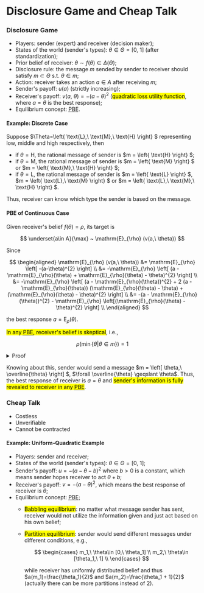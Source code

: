 # Disclosure Game and Cheap Talk

### Disclosure Game

- Players: sender (expert) and receiver (decision maker);
- States of the world (sender's types): $\theta\in \Theta = [0,\ 1]$ (after standardization);
- Prior belief of receiver: $\theta\sim f(\theta)\in \Delta(\Theta)$;
- Disclosure rule: the message $m$ sended by sender to receiver should satisfy $m\subset \Theta$ s.t. $\theta\in m$;
- Action: receiver takes an action $a\in A$ after receiving $m$;
- Sender's payoff: $u(a)$ (strictly increasing);
- Receiver's payoff: $v(a,\ \theta) = -(a-\theta)^{2}$ (<mark>quadratic loss utility function</mark>, where $a=\theta$ is the best response);
- Equilibrium concept: <abbr title='Perfect Bayesian Equilibrium'>PBE</abbr>.

#### Example: Discrete Case

Suppose $\Theta=\left\{ \text{L},\ \text{M},\ \text{H} \right\} $ representing low, middle and high respectively, then 

- if $\theta=\text{H}$, the rational message of sender is $m = \left\{ \text{H} \right\} $;
- if $\theta=\text{M}$, the rational message of sender is $m = \left\{ \text{M} \right\} $ or $m = \left\{ \text{M},\ \text{H} \right\} $;
- if $\theta=\text{L}$, the rational message of sender is $m = \left\{ \text{L} \right\} $, $m = \left\{ \text{L},\ \text{M} \right\} $ or $m = \left\{ \text{L},\ \text{M},\ \text{H} \right\} $.

Thus, receiver can know which type the sender is based on the message.

#### PBE of Continuous Case
Given receiver's belief $f(\theta) = \rho$, its target is 

$$
\underset{a\in A}{\max} ~ \mathrm{E}_{\rho} (v(a,\ \theta))
$$

Since 

$$
\begin{aligned}
 \mathrm{E}_{\rho} (v(a,\ \theta)) &= \mathrm{E}_{\rho} \left[ -(a-\theta)^{2} \right] \\
 &= -\mathrm{E}_{\rho} \left[ (a - \mathrm{E}_{\rho}(\theta) + \mathrm{E}_{\rho}(\theta) - \theta)^{2} \right] \\
 &= -\mathrm{E}_{\rho} \left[ (a - \mathrm{E}_{\rho}(\theta))^{2} + 2 (a - \mathrm{E}_{\rho}(\theta)) (\mathrm{E}_{\rho}(\theta) - \theta) + (\mathrm{E}_{\rho}(\theta) - \theta)^{2} \right] \\
 &= -(a - \mathrm{E}_{\rho}(\theta))^{2} - \mathrm{E}_{\rho} \left[(\mathrm{E}_{\rho}(\theta) - \theta)^{2} \right] \\
\end{aligned}
$$

the best response $a = \mathrm{E}_{\rho}(\theta)$.

<mark>In any <abbr title='Perfect Bayesian Equilibrium'>PBE</abbr>, receiver's belief is skeptical</mark>, i.e., 

$$
\rho\left( \min \left\{ \theta|\theta\in m \right\}  \right) = 1
$$

<details>
<summary>Proof</summary>

Given receiver's skeptical belief, $a(m) = \mathrm{E}_{\rho} (\theta|\theta\in m) = \min \left\{ \theta|\theta\in m \right\} := \underline{\theta}$. If his belief is not skeptical, then $a(m) > \underline{\theta}$.

We prove it by contradiction. Under the belief that is not skeptical, if sender sends a message $m = \left[ \underline{\theta},\ \overline{\theta} \right]  $, then $\theta$ should satisfy $\theta < a(m)$ for rationality. Knowing about this, receiver would have a belief $\rho$ s.t. 

$$
\mathrm{E}_{\rho} (\theta|\theta\in m) < a(m)
$$

which contradicts the <abbr title='Perfect Bayesian Equilibrium'>PBE</abbr> condition $a(m) = \mathrm{E}_{\rho} (\theta|\theta\in m)$ and thus receiver's belief must be skeptical in any <abbr title='Perfect Bayesian Equilibrium'>PBE</abbr>.
</details>

Knowing about this, sender would send a message $m = \left[ \theta,\ \overline{\theta} \right] $, $\forall \overline{\theta} \geqslant \theta$. Thus, the best response of receiver is $a = \theta$ and <mark>sender's information is fully revealed to receiver in any <abbr title='Perfect Bayesian Equilibrium'>PBE</abbr></mark>.

### Cheap Talk

- Costless
- Unverifiable
- Cannot be contracted

#### Example: Uniform-Quadratic Example

- Players: sender and receiver;
- States of the world (sender's types): $\theta \in \Theta=[0,\ 1]$;
- Sender's payoff: $u = - (a - \theta - b)^{2}$ where $b>0$ is a constant, which means sender hopes receiver to act $\theta + b$;
- Receiver's payoff: $v = -(a - \theta)^{2}$, which means the best response of receiver is $\theta$;
- Equilibrium concept: <abbr title='Perfect Bayesian Equilibrium'>PBE</abbr>;
  - <mark>Babbling equilibrium</mark>: no matter what message sender has sent, receiver would not utilize the information given and just act based on his own belief;
  - <mark>Partition equilibrium</mark>: sender would send different messages under different conditions, e.g., 
  
    $$
    \begin{cases}
      m_1,\ \theta\in [0,\ \theta_1] \\
      m_2,\ \theta\in [\theta_1,\ 1] \\
    \end{cases}
    $$
    
    while receiver has uniformly distributed belief and thus $a(m_1)=\frac{\theta_1}{2}$ and $a(m_2)=\frac{\theta_1 + 1}{2}$ (actually there can be more partitions instead of 2).